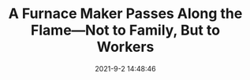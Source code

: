 ---
"title": "A Furnace Maker Passes Along the Flame—Not to Family, But to Workers"
"date": "2021-9-2 14:48:46"
"feed_name": "INDUSTRYWEEK"
"feed_website": "https://www.industryweek.com/"
"feed_rss": "https://www.industryweek.com/__rss/website-scheduled-content.xml?input=%7B%22sectionAlias%22%3A%22home%22%7D"
"link": "https://www.industryweek.com/leadership/corporate-responsibility/article/21174203/a-furnace-maker-passes-along-the-flamenot-to-family-but-to-workers"
"file": "_posts/1-1-2021-9036166d88680c59a5ffaaca96bc730454809fa6.md"
"accident": "1"
"drilling": "0"
---